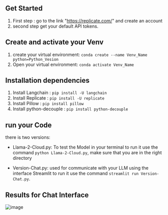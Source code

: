 ## Get Started
1. First step : go to the link "https://replicate.com/" and create an account
2. second step get your default API tokens.

## Create and activate your Venv
1. create your virtual environment: 
  ```conda create --name Venv_Name python=Python_Vesion```
2. Open your virtual environment: 
  ```conda activate Venv_Name```

## Installation dependencies
1. Install Langchain : ```pip install -U langchain```
2. Install Replicate : ```pip install -U replicate```
3. Install Pillow : ```pip install pillow```
4. Install python-decouple : ```pip install python-decouple```

## run your Code 
there is two versions:
+ Llama-2-Cloud.py: To test the Model in your terminal to run it use the command ```python Llama-2-Cloud.py```, make sure that you are in the right directory 

+ Version-Chat.py: used for communicate with your LLM using the interface Streamlit to run it use the command ```streamlit run Version-Chat.py```.

## Results for Chat Interface 
![image](https://github.com/hmoumad/ImplementLlama2InCloud/assets/148491488/c0b20712-906d-4903-8b19-4dd7fff6bcf1)
